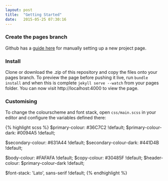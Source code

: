```yaml
---
layout: post
title:  "Getting Started"
date:   2015-05-25 07:30:16
---
```


### Create the pages branch
Github has a [guide here](https://help.github.com/articles/creating-project-pages-manually/) for manually setting up a new project page.

### Install
Clone or download the .zip of this repository and copy the files onto your pages branch. To preview the page before
pushing it live, run `bundle install` and when this is complete `jekyll serve --watch` from your pages folder. 
You can now visit http://localhost:4000 to view the page.

### Customising
To change the colourscheme and font stack, open `css/main.scss` in your editor and configure the variables defined there:

{% highlight scss %}
$primary-colour: #36C7C2 !default;
$primary-colour-dark: #0094A5 !default;

$secondary-colour: #631A44 !default;
$secondary-colour-dark: #441D4B !default;

$body-colour: #FAFAFA !default;
$copy-colour: #30485F !default;
$header-colour: $primary-colour-dark !default;

$font-stack: 'Lato', sans-serif !default;
{% endhighlight %}